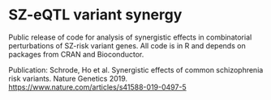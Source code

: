 # SZ-eQTL variant synergy

Public release of code for analysis of synergistic effects in combinatorial perturbations of SZ-risk variant genes.
All code is in R and depends on packages from CRAN and Bioconductor.

Publication: Schrode, Ho et al. Synergistic effects of common schizophrenia risk variants. Nature Genetics 2019.
https://www.nature.com/articles/s41588-019-0497-5
